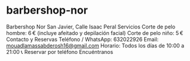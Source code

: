 # barbershop-nor
Barbershop Nor San Javier, Calle Isaac Peral  Servicios Corte de pelo hombre: 6 € (incluye afeitado y depilación facial) Corte de pelo niño: 5 € Contacto y Reservas Teléfono / WhatsApp: 632022926  Email: mouadlamassabderosh16@gmail.com  Horario: Todos los días de 10:00 a 21:00  📞 Reservar por teléfono Encuéntranos
